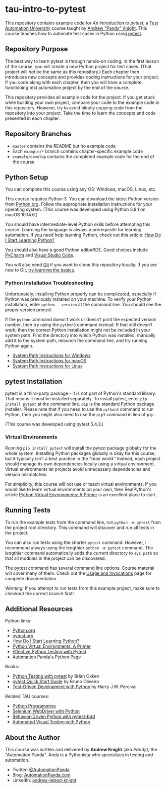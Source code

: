 # tau-intro-to-pytest

This repository contains example code for *An Introduction to pytest*,
a [Test Automation University](https://testautomationu.applitools.com/) course
taught by [Andrew "Pandy" Knight](https://twitter.com/AutomationPanda).
This course teaches how to automate test cases in Python using [pytest](https://pytest.org).


## Repository Purpose

The best way to learn pytest is through hands-on coding.
In the first lesson of the course, you will create a new Python project for test cases.
(That project will *not* be the same as this repository.)
Each chapter then introduces new concepts and provides coding instructions for your project.
If you code along with each chapter,
then you will have a complete, functioning test automation project by the end of the course.

This repository provides all example code for the project.
If you get stuck while building your own project,
compare your code to the example code in this repository.
However, try to avoid blindly copying code from the repository into your project.
Take the time to learn the concepts and code presented in each chapter.


## Repository Branches

* `master` contains the README but no example code
* Each `example/*` branch contains chapter-specific example code
* `example/develop` contains the completed example code for the end of the course


## Python Setup

You can complete this course using any OS: Windows, macOS, Linux, etc.

This course requires Python 3.
You can download the latest Python version from [Python.org](https://www.python.org/downloads/).
Follow the appropriate installation instructions for your operating system.
(This course was developed using Python 3.8.1 on macOS 10.14.6.)

You should have intermediate-level Python skills before attempting this course.
Learning the language is always a prerequisite for learning automation.
If you need help learning Python, check out this article:
[How Do I Start Learning Python?](https://automationpanda.com/2020/02/18/how-do-i-start-learning-python/)

You should also have a good Python editor/IDE.
Good choices include [PyCharm](https://www.jetbrains.com/pycharm/)
and [Visual Studio Code](https://code.visualstudio.com/docs/languages/python).

You will also need [Git](https://git-scm.com/) if you want to clone this repository locally.
If you are new to Git, [try learning the basics](https://try.github.io/).

### Python Installation Troubleshooting

Unfortunately, installing Python properly can be complicated,
especially if Python was previously installed on your machine.
To verify your Python installation, enter `python --version` at the command line.
You should see the proper version printed.

If the `python` command doesn't work or doesn’t print the expected version number,
then try using the `python3` command instead.
If that still doesn't work,
then the correct Python installation might not be included in your system path.
Find the directory into which Python was installed,
manually add it to the system path,
relaunch the command line,
and try running Python again.

* [System Path Instructions for Windows](https://geek-university.com/python/add-python-to-the-windows-path/)
* [System Path Instructions for macOS](https://www.educative.io/edpresso/how-to-add-python-to-the-path-variable-in-mac)
* [System Path Instructions for Linux](https://www.computerhope.com/issues/ch001647.htm)


## pytest Installation

pytest is a third-party package - it is not part of Python's standard library.
That means it must be installed separately.
To install pytest, enter `pip install pytest` at the command line.
`pip` is the standard Python package installer.
Please note that if you need to use the `python3` command to run Python,
then you might also need to use the `pip3` command in lieu of `pip`.

(This course was developed using pytest 5.4.3.)

### Virtual Environments

Running `pip install pytest` will install the pytest package globally for the whole system.
Installing Python packages globally is okay for this course,
but it typically isn't a best practice in the "read world."
Instead, each project should manage its own dependencies locally using a virtual environment.
Virtual environments let projects avoid unnecessary dependencies and version mismatches.

For simplicity, this course will not use or teach virtual environments.
If you would like to learn virtual environments on your own, then RealPython's article
[Python Virtual Environments: A Primer](https://realpython.com/python-virtual-environments-a-primer/)
is an excellent place to start.


## Running Tests

To run the example tests from the command line, run `python -m pytest` from the project root directory.
This command will discover and run all tests in the project.

You can also run tests using the shorter `pytest` command.
However, I recommend always using the lengthier `python -m pytest` command.
The lengthier command automatically adds the current directory to `sys.path`
so that all modules in the project can be discovered.

The pytest command has several command line options.
Course material will cover many of them.
Check out the [Usage and Invocations](https://docs.pytest.org/en/stable/usage.html) page
for complete documentation.

*Warning:*
If you attempt to run tests from this example project,
make sure to checkout the correct branch first!


## Additional Resources

Python links:

* [Python.org](https://www.python.org/)
* [pytest.org](https://docs.pytest.org/)
* [How Do I Start Learning Python?](https://automationpanda.com/2020/02/18/how-do-i-start-learning-python/)
* [Python Virtual Environments: A Primer](https://realpython.com/python-virtual-environments-a-primer/)
* [Effective Python Testing with Pytest](https://realpython.com/pytest-python-testing/)
* [Automation Panda's Python Page](https://automationpanda.com/python/)

Books:

* [Python Testing with pytest](https://pragprog.com/titles/bopytest/) by Brian Okken
* [pytest Quick Start Guide](https://www.packtpub.com/web-development/pytest-quick-start-guide) by Bruno Oliveira
* [Test-Driven Development with Python](https://www.obeythetestinggoat.com/) by Harry J.W. Percival

Related TAU courses:

* [Python Programming](https://testautomationu.applitools.com/python-tutorial/)
* [Selenium WebDriver with Python](https://testautomationu.applitools.com/selenium-webdriver-python-tutorial/)
* [Behavior-Driven Python with pytest-bdd](https://testautomationu.applitools.com/behavior-driven-python-with-pytest-bdd/)
* [Automated Visual Testing with Python](https://testautomationu.applitools.com/visual-testing-python/)


## About the Author

This course was written and delivered by **Andrew Knight** (aka *Pandy*), the "Automation Panda".
Andy is a Pythonista who specializes in testing and automation.

* Twitter: [@AutomationPanda](https://twitter.com/AutomationPanda)
* Blog: [AutomationPanda.com](https://automationpanda.com/)
* LinkedIn: [andrew-leland-knight](https://www.linkedin.com/in/andrew-leland-knight/)
